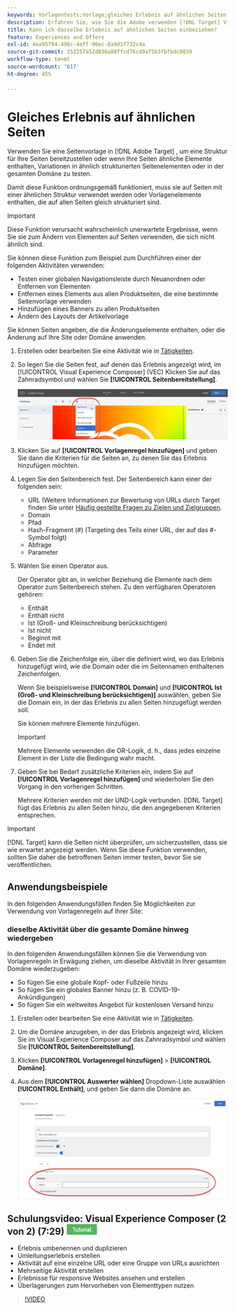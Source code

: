 ```yaml
---
keywords: Vorlagentests;Vorlage;gleiches Erlebnis auf ähnlichen Seiten;Vorlagentest
description: Erfahren Sie, wie Sie die Adobe verwenden [!DNL Target] Visual Experience Composer (VEC) verwenden, um dasselbe Erlebnis auf mehreren Seiten einzubeziehen, die ähnlich strukturiert sind oder dieselben Vorlagenelemente enthalten.
title: Kann ich dasselbe Erlebnis auf ähnlichen Seiten einbeziehen?
feature: Experiences and Offers
exl-id: 4ea95794-496c-4eff-96ec-8a9d1f732c4a
source-git-commit: 152257a52d836a88ffcd76cd9af5b3fbfbdc0839
workflow-type: tm+mt
source-wordcount: '617'
ht-degree: 45%

---
```


# Gleiches Erlebnis auf ähnlichen Seiten

Verwenden Sie eine Seitenvorlage in [!DNL Adobe Target] , um eine Struktur für Ihre Seiten bereitzustellen oder wenn Ihre Seiten ähnliche Elemente enthalten, Variationen in ähnlich strukturierten Seitenelementen oder in der gesamten Domäne zu testen.

Damit diese Funktion ordnungsgemäß funktioniert, muss sie auf Seiten mit einer ähnlichen Struktur verwendet werden oder Vorlagenelemente enthalten, die auf allen Seiten gleich strukturiert sind.

>[!IMPORTANT]
>
>Diese Funktion verursacht wahrscheinlich unerwartete Ergebnisse, wenn Sie sie zum Ändern von Elementen auf Seiten verwenden, die sich nicht ähnlich sind.

Sie können diese Funktion zum Beispiel zum Durchführen einer der folgenden Aktivitäten verwenden:

* Testen einer globalen Navigationsleiste durch Neuanordnen oder Entfernen von Elementen
* Entfernen eines Elements aus allen Produktseiten, die eine bestimmte Seitenvorlage verwenden
* Hinzufügen eines Banners zu allen Produktseiten
* Ändern des Layouts der Artikelvorlage

Sie können Seiten angeben, die die Änderungselemente enthalten, oder die Änderung auf Ihre Site oder Domäne anwenden.

1. Erstellen oder bearbeiten Sie eine Aktivität wie in [Tätigkeiten](/help/main/c-activities/activities.md#concept_D317A95A1AB54674BA7AB65C7985BA03).

1. So legen Sie die Seiten fest, auf denen das Erlebnis angezeigt wird, im [!UICONTROL Visual Experience Composer] (VEC) Klicken Sie auf das Zahnradsymbol und wählen Sie **[!UICONTROL Seitenbereitstellung]**.

   ![Zahnradsymbol > Seitenbereitstellung](/help/main/c-experiences/c-visual-experience-composer/assets/icon-gear.png)

1. Klicken Sie auf **[!UICONTROL Vorlagenregel hinzufügen]** und geben Sie dann die Kriterien für die Seiten an, zu denen Sie das Erlebnis hinzufügen möchten.

1. Legen Sie den Seitenbereich fest. Der Seitenbereich kann einer der folgenden sein:

   * URL (Weitere Informationen zur Bewertung von URLs durch Target finden Sie unter [Häufig gestellte Fragen zu Zielen und Zielgruppen](/help/main/c-target/c-troubleshooting-targets-and-audiences/troubleshooting-targets-and-audiences.md).
   * Domain
   * Pfad
   * Hash-Fragment (#) (Targeting des Teils einer URL, der auf das #-Symbol folgt)
   * Abfrage
   * Parameter

1. Wählen Sie einen Operator aus.

   Der Operator gibt an, in welcher Beziehung die Elemente nach dem Operator zum Seitenbereich stehen. Zu den verfügbaren Operatoren gehören:

   * Enthält
   * Enthält nicht
   * Ist (Groß- und Kleinschreibung berücksichtigen)
   * Ist nicht
   * Beginnt mit
   * Endet mit

1. Geben Sie die Zeichenfolge ein, über die definiert wird, wo das Erlebnis hinzugefügt wird, wie die Domain oder die im Seitennamen enthaltenen Zeichenfolgen.

   Wenn Sie beispielsweise **[!UICONTROL Domain]** und **[!UICONTROL Ist (Groß- und Kleinschreibung berücksichtigen)]** auswählen, geben Sie die Domain ein, in der das Erlebnis zu allen Seiten hinzugefügt werden soll.

   Sie können mehrere Elemente hinzufügen.

   >[!IMPORTANT]
   >
   >Mehrere Elemente verwenden die OR-Logik, d. h., dass jedes einzelne Element in der Liste die Bedingung wahr macht.

1. Geben Sie bei Bedarf zusätzliche Kriterien ein, indem Sie auf **[!UICONTROL Vorlagenregel hinzufügen]** und wiederholen Sie den Vorgang in den vorherigen Schritten.

   Mehrere Kriterien werden mit der UND-Logik verbunden. [!DNL Target] fügt das Erlebnis zu allen Seiten hinzu, die den angegebenen Kriterien entsprechen.

>[!IMPORTANT]
>
> [!DNL Target] kann die Seiten nicht überprüfen, um sicherzustellen, dass sie wie erwartet angezeigt werden. Wenn Sie diese Funktion verwenden, sollten Sie daher die betroffenen Seiten immer testen, bevor Sie sie veröffentlichen.

## Anwendungsbeispiele

In den folgenden Anwendungsfällen finden Sie Möglichkeiten zur Verwendung von Vorlagenregeln auf Ihrer Site:

### dieselbe Aktivität über die gesamte Domäne hinweg wiedergeben

In den folgenden Anwendungsfällen können Sie die Verwendung von Vorlagenregeln in Erwägung ziehen, um dieselbe Aktivität in Ihrer gesamten Domäne wiederzugeben:

* So fügen Sie eine globale Kopf- oder Fußzeile hinzu
* So fügen Sie ein globales Banner hinzu (z. B. COVID-19-Ankündigungen)
* So fügen Sie ein weltweites Angebot für kostenlosen Versand hinzu

1. Erstellen oder bearbeiten Sie eine Aktivität wie in [Tätigkeiten](/help/main/c-activities/activities.md#concept_D317A95A1AB54674BA7AB65C7985BA03).

1. Um die Domäne anzugeben, in der das Erlebnis angezeigt wird, klicken Sie im Visual Experience Composer auf das Zahnradsymbol und wählen Sie **[!UICONTROL Seitenbereitstellung]**.

1. Klicken **[!UICONTROL Vorlagenregel hinzufügen]** > **[!UICONTROL Domäne]**.

1. Aus dem **[!UICONTROL Auswerter wählen]** Dropdown-Liste auswählen **[!UICONTROL Enthält]**, und geben Sie dann die Domäne an.

   ![Domäne enthält](/help/main/c-experiences/c-visual-experience-composer/assets/domain-template-rule.png)

## Schulungsvideo: Visual Experience Composer (2 von 2) (7:29) ![Tutorial-Badge](/help/main/assets/tutorial.png)

* Erlebnis umbenennen und duplizieren
* Umleitungserlebnis erstellen
* Aktivität auf eine einzelne URL oder eine Gruppe von URLs ausrichten
* Mehrseitige Aktivität erstellen
* Erlebnisse für responsive Websites ansehen und erstellen
* Überlagerungen zum Hervorheben von Elementtypen nutzen

>[!VIDEO](https://video.tv.adobe.com/v/17401)
